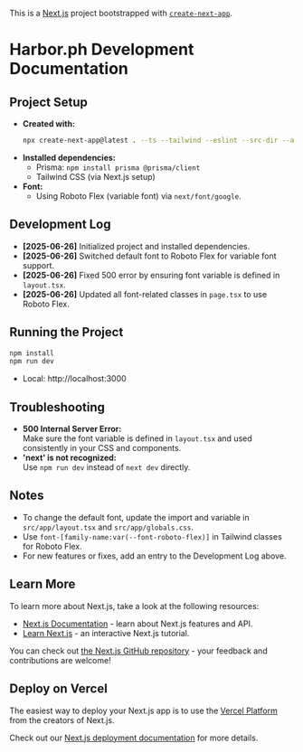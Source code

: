 This is a [Next.js](https://nextjs.org) project bootstrapped with [`create-next-app`](https://nextjs.org/docs/app/api-reference/cli/create-next-app).

# Harbor.ph Development Documentation

## Project Setup

- **Created with:**
  ```bash
  npx create-next-app@latest . --ts --tailwind --eslint --src-dir --app --import-alias "@/*" --use-npm --no-interactive
  ```
- **Installed dependencies:**
  - Prisma: `npm install prisma @prisma/client`
  - Tailwind CSS (via Next.js setup)
- **Font:**
  - Using Roboto Flex (variable font) via `next/font/google`.

## Development Log

- **[2025-06-26]** Initialized project and installed dependencies.
- **[2025-06-26]** Switched default font to Roboto Flex for variable font support.
- **[2025-06-26]** Fixed 500 error by ensuring font variable is defined in `layout.tsx`.
- **[2025-06-26]** Updated all font-related classes in `page.tsx` to use Roboto Flex.

## Running the Project

```bash
npm install
npm run dev
```

- Local: http://localhost:3000

## Troubleshooting

- **500 Internal Server Error:**  
  Make sure the font variable is defined in `layout.tsx` and used consistently in your CSS and components.
- **'next' is not recognized:**  
  Use `npm run dev` instead of `next dev` directly.

## Notes

- To change the default font, update the import and variable in `src/app/layout.tsx` and `src/app/globals.css`.
- Use `font-[family-name:var(--font-roboto-flex)]` in Tailwind classes for Roboto Flex.
- For new features or fixes, add an entry to the Development Log above.

## Learn More

To learn more about Next.js, take a look at the following resources:

- [Next.js Documentation](https://nextjs.org/docs) - learn about Next.js features and API.
- [Learn Next.js](https://nextjs.org/learn) - an interactive Next.js tutorial.

You can check out [the Next.js GitHub repository](https://github.com/vercel/next.js) - your feedback and contributions are welcome!

## Deploy on Vercel

The easiest way to deploy your Next.js app is to use the [Vercel Platform](https://vercel.com/new?utm_medium=default-template&filter=next.js&utm_source=create-next-app&utm_campaign=create-next-app-readme) from the creators of Next.js.

Check out our [Next.js deployment documentation](https://nextjs.org/docs/app/building-your-application/deploying) for more details.
